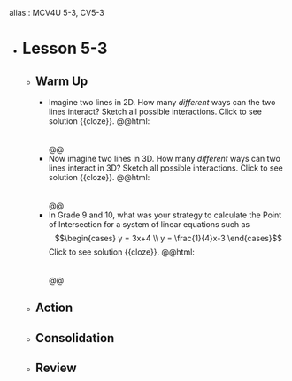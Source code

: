 alias:: MCV4U 5-3, CV5-3

- # Lesson 5-3
	- ## Warm Up
		- Imagine two lines in 2D. How many *different* ways can the two lines interact? Sketch all possible interactions.
		  Click to see solution {{cloze}}.
		  @@html: <br><br><br>@@
		- Now imagine two lines in 3D. How many *different* ways can two lines interact in 3D? Sketch all possible interactions. Click to see solution {{cloze}}.
		  @@html: <br><br><br>@@
		- In Grade 9 and 10, what was your strategy to calculate the Point of Intersection for a system of linear equations such as $$\begin{cases} y = 3x+4 \\ y = \frac{1}{4}x-3 \end{cases}$$ 
		  Click to see solution {{cloze}}.
		  @@html: <br><br><br>@@
	- ## Action
	- ## Consolidation
	- ## Review